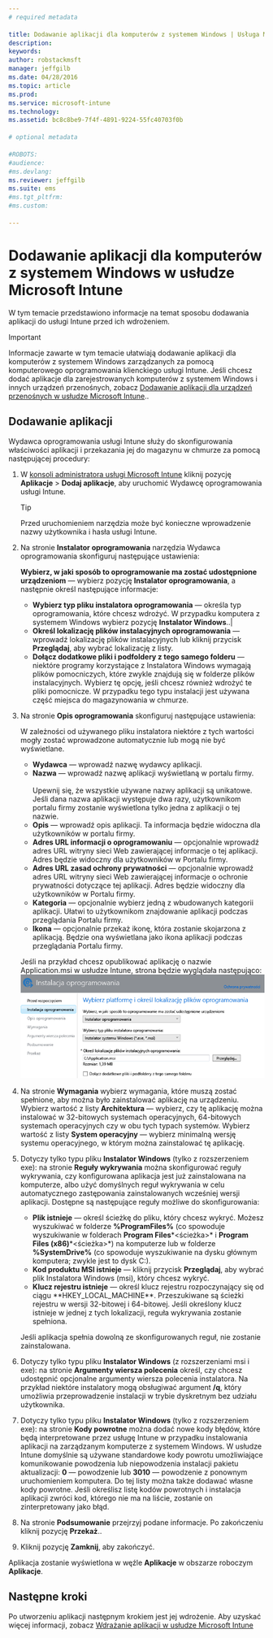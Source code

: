 ```yaml
---
# required metadata

title: Dodawanie aplikacji dla komputerów z systemem Windows | Usługa Microsoft Intune
description:
keywords:
author: robstackmsft
manager: jeffgilb
ms.date: 04/28/2016
ms.topic: article
ms.prod:
ms.service: microsoft-intune
ms.technology:
ms.assetid: bc8c8be9-7f4f-4891-9224-55fc40703f0b

# optional metadata

#ROBOTS:
#audience:
#ms.devlang:
ms.reviewer: jeffgilb
ms.suite: ems
#ms.tgt_pltfrm:
#ms.custom:

---
```


# Dodawanie aplikacji dla komputerów z systemem Windows w usłudze Microsoft Intune

W tym temacie przedstawiono informacje na temat sposobu dodawania aplikacji do usługi Intune przed ich wdrożeniem.

> [!IMPORTANT]
> Informacje zawarte w tym temacie ułatwiają dodawanie aplikacji dla komputerów z systemem Windows zarządzanych za pomocą komputerowego oprogramowania klienckiego usługi Intune. Jeśli chcesz dodać aplikacje dla zarejestrowanych komputerów z systemem Windows i innych urządzeń przenośnych, zobacz [Dodawanie aplikacji dla urządzeń przenośnych w usłudze Microsoft Intune](add-apps-for-mobile-devices-in-microsoft-intune.md)..


## Dodawanie aplikacji
Wydawca oprogramowania usługi Intune służy do skonfigurowania właściwości aplikacji i przekazania jej do magazynu w chmurze za pomocą następującej procedury:

1.  W [konsoli administratora usługi Microsoft Intune](https://manage.microsoft.com) kliknij pozycję **Aplikacje** &gt; **Dodaj aplikacje**, aby uruchomić Wydawcę oprogramowania usługi Intune.

    > [!TIP]
    > Przed uruchomieniem narzędzia może być konieczne wprowadzenie nazwy użytkownika i hasła usługi Intune.



2.  Na stronie **Instalator oprogramowania** narzędzia Wydawca oprogramowania skonfiguruj następujące ustawienia:

    **Wybierz, w jaki sposób to oprogramowanie ma zostać udostępnione urządzeniom** — wybierz pozycję **Instalator oprogramowania**, a następnie określ następujące informacje:

    - **Wybierz typ pliku instalatora oprogramowania** — określa typ oprogramowania, które chcesz wdrożyć. W przypadku komputera z systemem Windows wybierz pozycję **Instalator Windows**..|
    - **Określ lokalizację plików instalacyjnych oprogramowania** — wprowadź lokalizację plików instalacyjnych lub kliknij przycisk **Przeglądaj**, aby wybrać lokalizację z listy.
    - **Dołącz dodatkowe pliki i podfoldery z tego samego folderu** — niektóre programy korzystające z Instalatora Windows wymagają plików pomocniczych, które zwykle znajdują się w folderze plików instalacyjnych. Wybierz tę opcję, jeśli chcesz również wdrożyć te pliki pomocnicze.
   W przypadku tego typu instalacji jest używana część miejsca do magazynowania w chmurze.

3.  Na stronie **Opis oprogramowania** skonfiguruj następujące ustawienia:

    W zależności od używanego pliku instalatora niektóre z tych wartości mogły zostać wprowadzone automatycznie lub mogą nie być wyświetlane.

    - **Wydawca** — wprowadź nazwę wydawcy aplikacji.
    - **Nazwa** — wprowadź nazwę aplikacji wyświetlaną w portalu firmy.<br /><br />Upewnij się, że wszystkie używane nazwy aplikacji są unikatowe. Jeśli dana nazwa aplikacji występuje dwa razy, użytkownikom portalu firmy zostanie wyświetlona tylko jedna z aplikacji o tej nazwie.
    - **Opis** — wprowadź opis aplikacji. Ta informacja będzie widoczna dla użytkowników w portalu firmy.
    - **Adres URL informacji o oprogramowaniu** — opcjonalnie wprowadź adres URL witryny sieci Web zawierającej informacje o tej aplikacji. Adres będzie widoczny dla użytkowników w Portalu firmy.
    - **Adres URL zasad ochrony prywatności** — opcjonalnie wprowadź adres URL witryny sieci Web zawierającej informacje o ochronie prywatności dotyczące tej aplikacji. Adres będzie widoczny dla użytkowników w Portalu firmy.
    - **Kategoria** — opcjonalnie wybierz jedną z wbudowanych kategorii aplikacji. Ułatwi to użytkownikom znajdowanie aplikacji podczas przeglądania Portalu firmy.
    - **Ikona** — opcjonalnie przekaż ikonę, która zostanie skojarzona z aplikacją. Będzie ona wyświetlana jako ikona aplikacji podczas przeglądania Portalu firmy.

    Jeśli na przykład chcesz opublikować aplikację o nazwie Application.msi w usłudze Intune, strona będzie wyglądała następująco:
    ![Wydawca oprogramowania komputerowego](./media/publisher-for-pc.png)

4.  Na stronie **Wymagania** wybierz wymagania, które muszą zostać spełnione, aby można było zainstalować aplikację na urządzeniu. Wybierz wartość z listy **Architektura** — wybierz, czy tę aplikację można instalować w 32-bitowych systemach operacyjnych, 64-bitowych systemach operacyjnych czy w obu tych typach systemów. Wybierz wartość z listy **System operacyjny** — wybierz minimalną wersję systemu operacyjnego, w którym można zainstalować tę aplikację.

5.  Dotyczy tylko typu pliku **Instalator Windows** (tylko z rozszerzeniem exe): na stronie **Reguły wykrywania** można skonfigurować reguły wykrywania, czy konfigurowana aplikacja jest już zainstalowana na komputerze, albo użyć domyślnych reguł wykrywania w celu automatycznego zastępowania zainstalowanych wcześniej wersji aplikacji.
    Dostępne są następujące reguły możliwe do skonfigurowania:
    - **Plik istnieje** — określ ścieżkę do pliku, który chcesz wykryć. Możesz wyszukiwać w folderze **%ProgramFiles%** (co spowoduje wyszukiwanie w folderach **Program Files**\*&lt;ścieżka&gt;* i **Program Files (x86)**\*&lt;ścieżka&gt;*) na komputerze lub w folderze **%SystemDrive%** (co spowoduje wyszukiwanie na dysku głównym komputera; zwykle jest to dysk C:).
    - **Kod produktu MSI istnieje** — kliknij przycisk **Przeglądaj**, aby wybrać plik Instalatora Windows (msi), który chcesz wykryć. 
    - **Klucz rejestru istnieje** — określ klucz rejestru rozpoczynający się od ciągu **HKEY_LOCAL_MACHINE\**. Przeszukiwane są ścieżki rejestru w wersji 32-bitowej i 64-bitowej. Jeśli określony klucz istnieje w jednej z tych lokalizacji, reguła wykrywania zostanie spełniona.

    Jeśli aplikacja spełnia dowolną ze skonfigurowanych reguł, nie zostanie zainstalowana.

6.  Dotyczy tylko typu pliku **Instalator Windows** (z rozszerzeniami msi i exe): na stronie **Argumenty wiersza polecenia** określ, czy chcesz udostępnić opcjonalne argumenty wiersza polecenia instalatora. Na przykład niektóre instalatory mogą obsługiwać argument **/q**, który umożliwia przeprowadzenie instalacji w trybie dyskretnym bez udziału użytkownika.

7.  Dotyczy tylko typu pliku **Instalator Windows** (tylko z rozszerzeniem exe): na stronie **Kody powrotne** można dodać nowe kody błędów, które będą interpretowane przez usługę Intune w przypadku instalowania aplikacji na zarządzanym komputerze z systemem Windows.
    W usłudze Intune domyślnie są używane standardowe kody powrotu umożliwiające komunikowanie powodzenia lub niepowodzenia instalacji pakietu aktualizacji: **0** — powodzenie lub **3010** — powodzenie z ponownym uruchomieniem komputera. Do tej listy można także dodawać własne kody powrotne. Jeśli określisz listę kodów powrotnych i instalacja aplikacji zwróci kod, którego nie ma na liście, zostanie on zinterpretowany jako błąd.

8.  Na stronie **Podsumowanie** przejrzyj podane informacje. Po zakończeniu kliknij pozycję **Przekaż**..

9. Kliknij pozycję **Zamknij**, aby zakończyć.

Aplikacja zostanie wyświetlona w węźle **Aplikacje** w obszarze roboczym **Aplikacje**.

## Następne kroki

Po utworzeniu aplikacji następnym krokiem jest jej wdrożenie. Aby uzyskać więcej informacji, zobacz [Wdrażanie aplikacji w usłudze Microsoft Intune](deploy-apps.md)

<!--HONumber=May16_HO1-->


